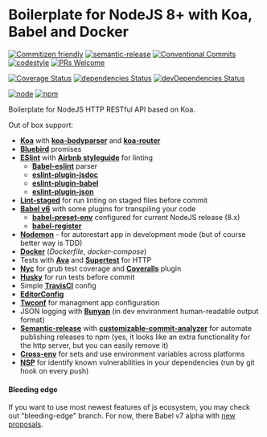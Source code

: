 # Boilerplate for NodeJS 8+ with Koa, Babel and Docker

[![Commitizen friendly](https://img.shields.io/badge/commitizen-friendly-brightgreen.svg?style=flat-square)](http://commitizen.github.io/cz-cli/)
[![semantic-release](https://img.shields.io/badge/%20%20%F0%9F%93%A6%F0%9F%9A%80-semantic--release-e10079.svg?style=flat-square)](https://github.com/semantic-release/semantic-release)
[![Conventional Commits](https://img.shields.io/badge/Conventional%20Commits-1.0.0-yellow.svg?style=flat-square)](https://conventionalcommits.org)
[![codestyle](https://img.shields.io/badge/codestyle-airbnb-brightgreen.svg?style=flat-square)](https://github.com/airbnb/javascript)
[![PRs Welcome](https://img.shields.io/badge/PRs-welcome-brightgreen.svg?style=flat-square)](http://makeapullrequest.com)

[![Coverage Status](https://img.shields.io/coveralls/CheerlessCloud/koa-node8-boilerplate.svg?style=flat-square)]()
[![dependencies Status](https://david-dm.org/CheerlessCloud/koa-node8-boilerplate/status.svg?style=flat-square)](https://david-dm.org/CheerlessCloud/koa-node8-boilerplate)
[![devDependencies Status](https://david-dm.org/CheerlessCloud/koa-node8-boilerplate/dev-status.svg?style=flat-square)](https://david-dm.org/CheerlessCloud/koa-node8-boilerplate?type=dev)

[![node](https://img.shields.io/badge/node-8.x-brightgreen.svg?style=flat-square)]()
[![npm](https://img.shields.io/badge/npm-5.x-blue.svg?style=flat-square)]()

Boilerplate for NodeJS HTTP RESTful API based on Koa.

Out of box support:
- [**Koa**](http://koajs.com/) with [**koa-bodyparser**]() and [**koa-router**](https://github.com/alexmingoia/koa-router)
- [**Bluebird**](https://github.com/petkaantonov/bluebird) promises
- [**ESlint**](https://github.com/eslint/eslint) with [**Airbnb styleguide**](https://github.com/airbnb/javascript) for linting
  - [**Babel-eslint**](https://github.com/babel/babel-eslint) parser
  - [**eslint-plugin-jsdoc**](https://github.com/gajus/eslint-plugin-jsdoc)
  - [**eslint-plugin-babel**](https://github.com/babel/eslint-plugin-babel)
  - [**eslint-plugin-json**](https://github.com/azeemba/eslint-plugin-json)
- [**Lint-staged**](https://github.com/okonet/lint-staged) for run linting on staged files before commit
- [**Babel v6**](https://github.com/babel/babel) with some plugins for transpiling your code
  - [**babel-preset-env**](https://github.com/babel/babel-preset-env) configured for current NodeJS release (8.x)
  - [**babel-register**](https://babeljs.io/docs/usage/babel-register/)
- [**Nodemon**](https://github.com/remy/nodemon) - for autorestart app in development mode (but of course better way is TDD)
- [**Docker**](https://www.docker.com/) (*Dockerfile*, *docker-compose*)
- Tests with [**Ava**](https://github.com/avajs/ava) and [**Supertest**](https://github.com/visionmedia/supertest) for HTTP
- [**Nyc**](https://github.com/istanbuljs/nyc) for grub test coverage and [**Coveralls**](https://coveralls.io/) plugin
- [**Husky**](https://github.com/typicode/husky) for run tests before commit
- Simple [**TravisCI**](https://travis-ci.org) config
- [**EditorConfig**](http://editorconfig.org/)
- [**Twconf**](https://github.com/CheerlessCloud/twconf) for managment app configuration
- JSON logging with [**Bunyan**](https://github.com/trentm/node-bunyan) (in dev environment human-readable  output format)
- [**Semantic-release**](https://github.com/semantic-release/semantic-release) with [**customizable-commit-analyzer**](https://github.com/BublTechnology/customizable-commit-analyzer) for automate publishing releases to npm (yes, it looks like an extra functionality for the http server, but you can easily remove it)
- [**Cross-env**](https://github.com/kentcdodds/cross-env) for sets and use environment variables across platforms
- [**NSP**](https://github.com/nodesecurity/nsp) for identify known vulnerabilities in your dependencies (run by git hook on every push)

#### Bleeding edge
If you want to use most newest features of js ecosystem, you may check out "bleeding-edge" branch. For now, there Babel v7 alpha with [new proposals](https://github.com/tc39/proposals).
